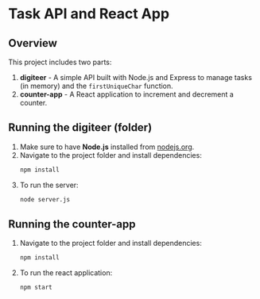 # Task API and React App

## Overview

This project includes two parts:
1. **digiteer** - A simple API built with Node.js and Express to manage tasks (in memory) and the `firstUniqueChar` function.
2. **counter-app** - A React application to increment and decrement a counter.

## Running the digiteer (folder)

1. Make sure to have **Node.js** installed from [nodejs.org](https://nodejs.org/).
2. Navigate to the project folder and install dependencies:
   ```bash
   npm install
3. To run the server:
    ```bash
   node server.js

## Running the counter-app

1. Navigate to the project folder and install dependencies:
   ```bash
   npm install
2. To run the react application:
    ```bash
    npm start